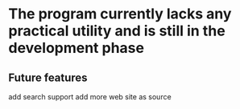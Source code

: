 # The program currently lacks any practical utility and is still in the development phase
## Future features
add search support
add more web site as source
